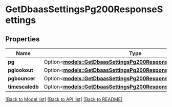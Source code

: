 # GetDbaasSettingsPg200ResponseSettings

## Properties

Name | Type | Description | Notes
------------ | ------------- | ------------- | -------------
**pg** | Option<[**models::GetDbaasSettingsPg200ResponseSettingsPg**](get_dbaas_settings_pg_200_response_settings_pg.md)> |  | [optional]
**pglookout** | Option<[**models::GetDbaasSettingsPg200ResponseSettingsPglookout**](get_dbaas_settings_pg_200_response_settings_pglookout.md)> |  | [optional]
**pgbouncer** | Option<[**models::GetDbaasSettingsPg200ResponseSettingsPgbouncer**](get_dbaas_settings_pg_200_response_settings_pgbouncer.md)> |  | [optional]
**timescaledb** | Option<[**models::GetDbaasSettingsPg200ResponseSettingsTimescaledb**](get_dbaas_settings_pg_200_response_settings_timescaledb.md)> |  | [optional]

[[Back to Model list]](../README.md#documentation-for-models) [[Back to API list]](../README.md#documentation-for-api-endpoints) [[Back to README]](../README.md)


